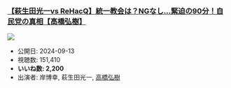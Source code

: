 ### [【萩生田光一vs ReHacQ】統一教会は？NGなし…緊迫の90分！自民党の真相【高橋弘樹】](https://www.youtube.com/watch?v=NoLfUKUfEvU)
[![](https://img.youtube.com/vi/NoLfUKUfEvU/sddefault.jpg)](https://www.youtube.com/watch?v=NoLfUKUfEvU)
-   公開日: 2024-09-13
-   視聴数: 151,410
-   **いいね数: 2,200**
-   出演者: 岸博幸, 萩生田光一, [高橋弘樹](/rehacq_fan/people/高橋弘樹 "wikilink")
